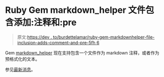 # Ruby Gem markdown_helper 文件包含添加:注释和:pre

> 原文:[https://dev . to/burdettelamar/ruby-gem-markdownhelper-file-inclusion-adds-comment-and-pre-5fh 6](https://dev.to/burdettelamar/ruby-gem-markdownhelper-file-inclusion-adds-comment-and-pre-5fh6)

Gem [markdown_helper](https://rubygems.org/gems/markdown_helper) 现在支持包含一个文件作为 markdown 注释，或者作为预格式化的文本。

参见[最新消息](https://github.com/BurdetteLamar/markdown_helper#whats-new)。